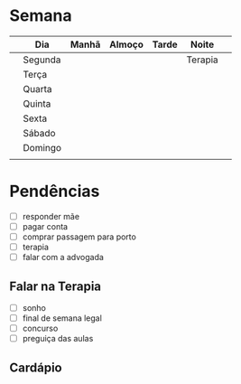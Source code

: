 # Semana
|     | **Dia** | Manhã | Almoço | Tarde | Noite   |     |
| --- | ------- | ----- | ------ | ----- | ------- | --- |
|     | Segunda |       |        |       | Terapia |     |
|     | Terça   |       |        |       |         |     |
|     | Quarta  |       |        |       |         |     |
|     | Quinta  |       |        |       |         |     |
|     | Sexta   |       |        |       |         |     |
|     | Sábado  |       |        |       |         |     |
|     | Domingo |       |        |       |         |     |
|     |         |       |        |       |         |     |

# Pendências
- [ ] responder mãe
- [ ] pagar conta
- [ ] comprar passagem para porto
- [ ] terapia
- [ ] falar com a advogada

## Falar na Terapia
- [ ] sonho
- [ ] final de semana legal
- [ ] concurso
- [ ] preguiça das aulas

## Cardápio


